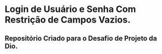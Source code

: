 # Login de Usuário e Senha Com Restrição de Campos Vazios.
## Repositório Criado para o Desafio de Projeto da Dio.
